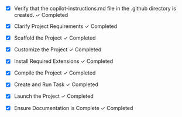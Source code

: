 <!-- Use this file to provide workspace-specific custom instructions to Copilot. For more details, visit https://code.visualstudio.com/docs/copilot/copilot-customization#_use-a-githubcopilotinstructionsmd-file -->
- [x] Verify that the copilot-instructions.md file in the .github directory is created. ✓ Completed

- [x] Clarify Project Requirements ✓ Completed

- [x] Scaffold the Project ✓ Completed

- [x] Customize the Project ✓ Completed

- [x] Install Required Extensions ✓ Completed

- [x] Compile the Project ✓ Completed

- [x] Create and Run Task ✓ Completed

- [x] Launch the Project ✓ Completed

- [x] Ensure Documentation is Complete ✓ Completed